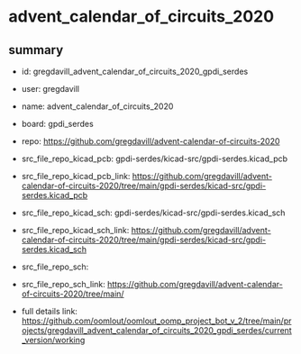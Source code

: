 # advent_calendar_of_circuits_2020
 
## summary 
* id: gregdavill_advent_calendar_of_circuits_2020_gpdi_serdes
* user: gregdavill
* name: advent_calendar_of_circuits_2020
* board: gpdi_serdes
* repo: https://github.com/gregdavill/advent-calendar-of-circuits-2020
* src_file_repo_kicad_pcb: gpdi-serdes/kicad-src/gpdi-serdes.kicad_pcb
* src_file_repo_kicad_pcb_link: https://github.com/gregdavill/advent-calendar-of-circuits-2020/tree/main/gpdi-serdes/kicad-src/gpdi-serdes.kicad_pcb
* src_file_repo_kicad_sch: gpdi-serdes/kicad-src/gpdi-serdes.kicad_sch
* src_file_repo_kicad_sch_link: https://github.com/gregdavill/advent-calendar-of-circuits-2020/tree/main/gpdi-serdes/kicad-src/gpdi-serdes.kicad_sch

* src_file_repo_sch: 
* src_file_repo_sch_link: https://github.com/gregdavill/advent-calendar-of-circuits-2020/tree/main/
* full details link: https://github.com/oomlout/oomlout_oomp_project_bot_v_2/tree/main/projects/gregdavill_advent_calendar_of_circuits_2020_gpdi_serdes/current_version/working  






